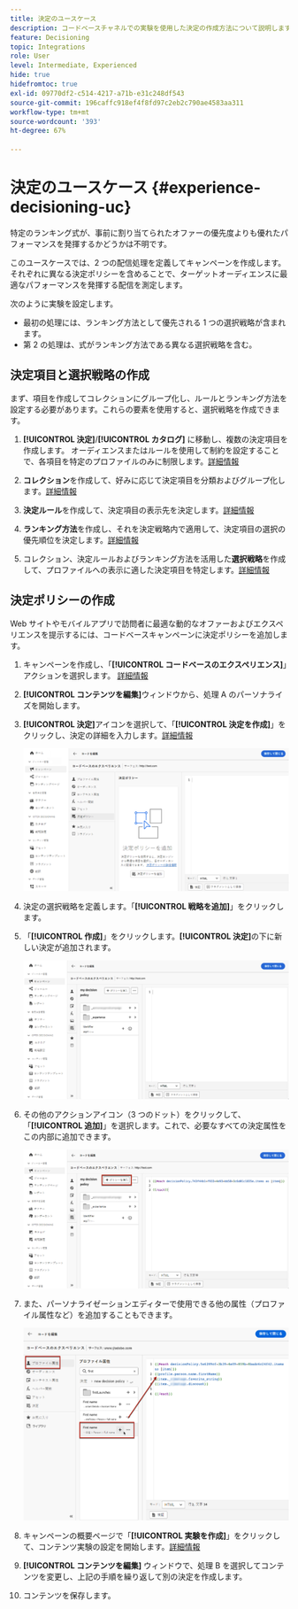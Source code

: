 ```yaml
---
title: 決定のユースケース
description: コードベースチャネルでの実験を使用した決定の作成方法について説明します。
feature: Decisioning
topic: Integrations
role: User
level: Intermediate, Experienced
hide: true
hidefromtoc: true
exl-id: 09770df2-c514-4217-a71b-e31c248df543
source-git-commit: 196caffc918ef4f8fd97c2eb2c790ae4583aa311
workflow-type: tm+mt
source-wordcount: '393'
ht-degree: 67%

---
```


# 決定のユースケース {#experience-decisioning-uc}

特定のランキング式が、事前に割り当てられたオファーの優先度よりも優れたパフォーマンスを発揮するかどうかは不明です。

このユースケースでは、2 つの配信処理を定義してキャンペーンを作成します。それぞれに異なる決定ポリシーを含めることで、ターゲットオーディエンスに最適なパフォーマンスを発揮する配信を測定します。

次のように実験を設定します。

* 最初の処理には、ランキング方法として優先される 1 つの選択戦略が含まれます。
* 第 2 の処理は、式がランキング方法である異なる選択戦略を含む。


## 決定項目と選択戦略の作成

まず、項目を作成してコレクションにグループ化し、ルールとランキング方法を設定する必要があります。これらの要素を使用すると、選択戦略を作成できます。

1. **[!UICONTROL 決定]**/**[!UICONTROL カタログ]** に移動し、複数の決定項目を作成します。 オーディエンスまたはルールを使用して制約を設定することで、各項目を特定のプロファイルのみに制限します。[詳細情報](items.md)

   <!--
   1. From the items list, click the **[!UICONTROL Edit schema]** button  and edit the custom attributes if needed. [Learn how to work with catalogs](catalogs.md)-->

1. **コレクション**&#x200B;を作成して、好みに応じて決定項目を分類およびグループ化します。[詳細情報](collections.md)

1. **決定ルール**&#x200B;を作成して、決定項目の表示先を決定します。[詳細情報](rules.md)

1. **ランキング方法**&#x200B;を作成し、それを決定戦略内で適用して、決定項目の選択の優先順位を決定します。[詳細情報](ranking.md)

1. コレクション、決定ルールおよびランキング方法を活用した&#x200B;**選択戦略**&#x200B;を作成して、プロファイルへの表示に適した決定項目を特定します。[詳細情報](selection-strategies.md)

## 決定ポリシーの作成

Web サイトやモバイルアプリで訪問者に最適な動的なオファーおよびエクスペリエンスを提示するには、コードベースキャンペーンに決定ポリシーを追加します。

<!--Define two delivery treatments each containing a different decision policy.-->

1. キャンペーンを作成し、「**[!UICONTROL コードベースのエクスペリエンス]**」アクションを選択します。 [詳細情報](../code-based/create-code-based.md)

1. **[!UICONTROL コンテンツを編集]**&#x200B;ウィンドウから、処理 A のパーソナライズを開始します。

1. **[!UICONTROL 決定]**&#x200B;アイコンを選択して、「**[!UICONTROL 決定を作成]**」をクリックし、決定の詳細を入力します。[詳細情報](create-decision.md)

   ![](assets/decision-code-based-create.png)

1. 決定の選択戦略を定義します。「**[!UICONTROL 戦略を追加]**」をクリックします。

1. 「**[!UICONTROL 作成]**」をクリックします。**[!UICONTROL 決定]**&#x200B;の下に新しい決定が追加されます。

   ![](assets/decision-code-based-decision-added.png)

1. その他のアクションアイコン（3 つのドット）をクリックして、「**[!UICONTROL 追加]**」を選択します。これで、必要なすべての決定属性をこの内部に追加できます。

   ![](assets/decision-code-based-add-decision.png)

1. また、パーソナライゼーションエディターで使用できる他の属性（プロファイル属性など）を追加することもできます。

   ![](assets/decision-code-based-decision-profile-attribute.png)

1. キャンペーンの概要ページで「**[!UICONTROL 実験を作成]**」をクリックして、コンテンツ実験の設定を開始します。[詳細情報](../content-management/content-experiment.md)

1. **[!UICONTROL コンテンツを編集]** ウィンドウで、処理 B を選択してコンテンツを変更し、上記の手順を繰り返して別の決定を作成します。

1. コンテンツを保存します。

